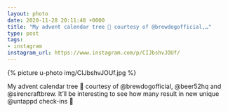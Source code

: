 ```yaml
---
layout: photo
date: 2020-11-28 20:11:48 +0000
title: "My advent calendar tree 🎄 courtesy of @brewdogofficial,…"
type: post
tags:
- instagram
instagram_url: https://www.instagram.com/p/CIJbshvJOUf/
---
```


{% picture u-photo img/CIJbshvJOUf.jpg %}

My advent calendar tree 🎄 courtesy of @brewdogofficial, @beer52hq and @sirencraftbrew. It’ll be interesting to see how many result in new unique @untappd check-ins 🤔
